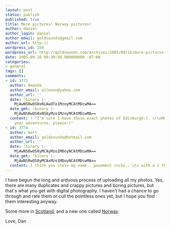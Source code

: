 ```yaml
---
layout: post
status: publish
published: true
title: More pictures! Norway pictures!
author: daniel
author_login: daniel
author_email: goldsounds@gmail.com
author_url: http://
wordpress_id: 259
wordpress_url: http://goldsounds.com/archives/2005/09/16/more-pictures-norway-pictures/
date: 2005-09-16 00:30:50.000000000 -07:00
categories:
- general
tags: []
comments:
- id: 3771
  author: Amanda
  author_email: a1lenon@yahoo.com
  author_url: ''
  date: !binary |-
    MjAwNS0wOS0xNiAwOTo1MzoyMCAtMDcwMA==
  date_gmt: !binary |-
    MjAwNS0wOS0xNSAyMzo1MzoyMCAtMDcwMA==
  content: ! "I'm sure I have those exact photos of Edinburgh:). \r\nMore detail of
    your adventures, please:)"
- id: 3774
  author: matt
  author_email: goldsounds@hotmail.com
  author_url: ''
  date: !binary |-
    MjAwNS0wOS0yMCAyMzo1MDoyNCAtMDcwMA==
  date_gmt: !binary |-
    MjAwNS0wOS0yMCAxMzo1MDoyNCAtMDcwMA==
  content: I think you stole my name.. pavement rocks.. its with a z though
---
```

I have begun the long and arduous process of uploading all my photos. Yes, there are many duplicates and crappy pictures and boring pictures, but that's what you get with digital photography. I haven't had a chance to go through and rate them or cull the pointless ones yet, but I hope you find them interesting anyway.

Some more in <a href="http://goldsounds.com/gallery/Scotland">Scotland</a>, and a new one called <a href="http://goldsounds.com/gallery/Norway">Norway</a>.

Love,
Dan
